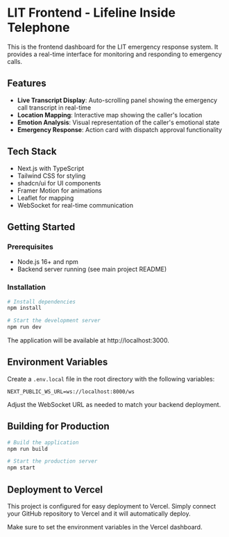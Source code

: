 # LIT Frontend - Lifeline Inside Telephone

This is the frontend dashboard for the LIT emergency response system. It provides a real-time interface for monitoring and responding to emergency calls.

## Features

- **Live Transcript Display**: Auto-scrolling panel showing the emergency call transcript in real-time
- **Location Mapping**: Interactive map showing the caller's location
- **Emotion Analysis**: Visual representation of the caller's emotional state
- **Emergency Response**: Action card with dispatch approval functionality

## Tech Stack

- Next.js with TypeScript
- Tailwind CSS for styling
- shadcn/ui for UI components
- Framer Motion for animations
- Leaflet for mapping
- WebSocket for real-time communication

## Getting Started

### Prerequisites

- Node.js 16+ and npm
- Backend server running (see main project README)

### Installation

```bash
# Install dependencies
npm install

# Start the development server
npm run dev
```

The application will be available at http://localhost:3000.

## Environment Variables

Create a `.env.local` file in the root directory with the following variables:

```
NEXT_PUBLIC_WS_URL=ws://localhost:8000/ws
```

Adjust the WebSocket URL as needed to match your backend deployment.

## Building for Production

```bash
# Build the application
npm run build

# Start the production server
npm start
```

## Deployment to Vercel

This project is configured for easy deployment to Vercel. Simply connect your GitHub repository to Vercel and it will automatically deploy.

Make sure to set the environment variables in the Vercel dashboard.
